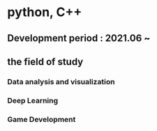 # python, C++
## Development period : 2021.06 ~

## the field of study
### Data analysis and visualization

### Deep Learning

### Game Development
